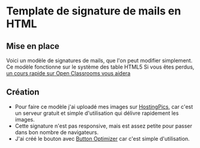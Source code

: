 <h1> Template de signature de mails en HTML </h1>

<h2>Mise en place </h2>

Voici un modèle de signatures de mails, que l'on peut modifier simplement. 
Ce modèle fonctionne sur le système des table HTML5 
Si vous êtes perdus, <a href="http://www.openclassrooms.com/courses/apprenez-a-creer-votre-site-web-avec-html5-et-css3/les-tableaux-1"> un cours rapide sur Open Classrooms vous aidera </a>

<h2>Création</h2>
<ul>
<li>Pour faire ce modèle j'ai uploadé mes images sur <a href="http://www.hostingpics.net">HostingPics</a>, car c'est un serveur gratuit et simple d'utilisation qui délivre rapidement les images. </li>
<li> Cette signature n'est pas responsive, mais est assez petite pour passer dans bon nombre de navigateurs.</li>
<li> J'ai créé le bouton avec <a href="http://buttonoptimizer.com">Button Optimizer</a> car c'est simple d'utilisation. </li>
</ul>